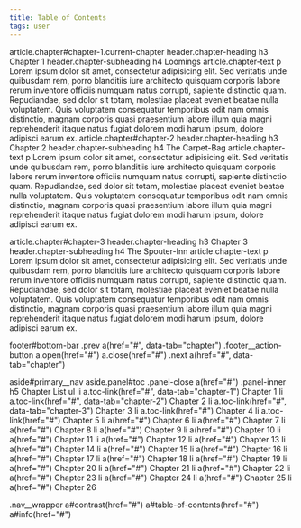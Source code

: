 ```yaml
---
title: Table of Contents
tags: user
---
```


<link rel="stylesheet" href="/assets/css/tablecon.css">
<script src="/assets/js/tablecont.js"/></script>

   
  article.chapter#chapter-1.current-chapter
    header.chapter-heading
      h3 Chapter 1
    header.chapter-subheading
      h4 Loomings
    article.chapter-text
      p Lorem ipsum dolor sit amet, consectetur adipisicing elit. Sed veritatis unde quibusdam rem, porro blanditiis iure architecto quisquam corporis labore rerum inventore officiis numquam natus corrupti, sapiente distinctio quam. Repudiandae, sed dolor sit totam, molestiae placeat eveniet beatae nulla voluptatem. Quis voluptatem consequatur temporibus odit nam omnis distinctio, magnam corporis quasi praesentium labore illum quia magni reprehenderit itaque natus fugiat dolorem modi harum ipsum, dolore adipisci earum ex. 
  article.chapter#chapter-2
    header.chapter-heading
      h3 Chapter 2
    header.chapter-subheading
      h4 The Carpet-Bag
    article.chapter-text
      p Lorem ipsum dolor sit amet, consectetur adipisicing elit. Sed veritatis unde quibusdam rem, porro blanditiis iure architecto quisquam corporis labore rerum inventore officiis numquam natus corrupti, sapiente distinctio quam. Repudiandae, sed dolor sit totam, molestiae placeat eveniet beatae nulla voluptatem. Quis voluptatem consequatur temporibus odit nam omnis distinctio, magnam corporis quasi praesentium labore illum quia magni reprehenderit itaque natus fugiat dolorem modi harum ipsum, dolore adipisci earum ex.
      
  article.chapter#chapter-3
    header.chapter-heading
      h3 Chapter 3
    header.chapter-subheading
      h4 The Spouter-Inn
    article.chapter-text
      p Lorem ipsum dolor sit amet, consectetur adipisicing elit. Sed veritatis unde quibusdam rem, porro blanditiis iure architecto quisquam corporis labore rerum inventore officiis numquam natus corrupti, sapiente distinctio quam. Repudiandae, sed dolor sit totam, molestiae placeat eveniet beatae nulla voluptatem. Quis voluptatem consequatur temporibus odit nam omnis distinctio, magnam corporis quasi praesentium labore illum quia magni reprehenderit itaque natus fugiat dolorem modi harum ipsum, dolore adipisci earum ex. 
      
footer#bottom-bar
  .prev
    a(href="#", data-tab="chapter") <i class="zmdi zmdi-chevron-left"></i>
  .footer__action-button
    a.open(href="#") <i class="zmdi zmdi-menu"></i>
    a.close(href="#") <i class="zmdi zmdi-close"></i>
  .next
    a(href="#", data-tab="chapter") <i class="zmdi zmdi-chevron-right"></i>
    
    
    
aside#primary__nav
  aside.panel#toc
    .panel-close
      a(href="#") <i class="zmdi zmdi-close"></i>
    .panel-inner
      h5 Chapter List
      ul
        li
          a.toc-link(href="#", data-tab="chapter-1") Chapter 1
        li
          a.toc-link(href="#", data-tab="chapter-2") Chapter 2
        li
          a.toc-link(href="#", data-tab="chapter-3") Chapter 3
        li
          a.toc-link(href="#") Chapter 4
        li
          a.toc-link(href="#") Chapter 5
        li
          a(href="#") Chapter 6
        li
          a(href="#") Chapter 7
        li
          a(href="#") Chapter 8
        li
          a(href="#") Chapter 9
        li
          a(href="#") Chapter 10
        li
          a(href="#") Chapter 11
        li
          a(href="#") Chapter 12
        li
          a(href="#") Chapter 13
        li
          a(href="#") Chapter 14
        li
          a(href="#") Chapter 15
        li
          a(href="#") Chapter 16
        li
          a(href="#") Chapter 17
        li
          a(href="#") Chapter 18
        li
          a(href="#") Chapter 19
        li
          a(href="#") Chapter 20
        li
          a(href="#") Chapter 21
        li
          a(href="#") Chapter 22
        li
          a(href="#") Chapter 23
        li
          a(href="#") Chapter 24
        li
          a(href="#") Chapter 25
        li
          a(href="#") Chapter 26
          
  .nav__wrapper
    a#contrast(href="#") <i class="zmdi zmdi-sun"></i>
    a#table-of-contents(href="#") <i class="zmdi zmdi-view-toc"></i>
    a#info(href="#") <i class="zmdi zmdi-info-outline"></i>
